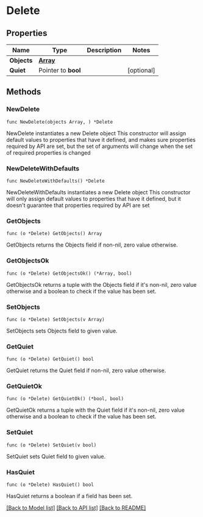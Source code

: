 # Delete

## Properties

Name | Type | Description | Notes
------------ | ------------- | ------------- | -------------
**Objects** | [**Array**](array.md) |  | 
**Quiet** | Pointer to **bool** |  | [optional] 

## Methods

### NewDelete

`func NewDelete(objects Array, ) *Delete`

NewDelete instantiates a new Delete object
This constructor will assign default values to properties that have it defined,
and makes sure properties required by API are set, but the set of arguments
will change when the set of required properties is changed

### NewDeleteWithDefaults

`func NewDeleteWithDefaults() *Delete`

NewDeleteWithDefaults instantiates a new Delete object
This constructor will only assign default values to properties that have it defined,
but it doesn't guarantee that properties required by API are set

### GetObjects

`func (o *Delete) GetObjects() Array`

GetObjects returns the Objects field if non-nil, zero value otherwise.

### GetObjectsOk

`func (o *Delete) GetObjectsOk() (*Array, bool)`

GetObjectsOk returns a tuple with the Objects field if it's non-nil, zero value otherwise
and a boolean to check if the value has been set.

### SetObjects

`func (o *Delete) SetObjects(v Array)`

SetObjects sets Objects field to given value.


### GetQuiet

`func (o *Delete) GetQuiet() bool`

GetQuiet returns the Quiet field if non-nil, zero value otherwise.

### GetQuietOk

`func (o *Delete) GetQuietOk() (*bool, bool)`

GetQuietOk returns a tuple with the Quiet field if it's non-nil, zero value otherwise
and a boolean to check if the value has been set.

### SetQuiet

`func (o *Delete) SetQuiet(v bool)`

SetQuiet sets Quiet field to given value.

### HasQuiet

`func (o *Delete) HasQuiet() bool`

HasQuiet returns a boolean if a field has been set.


[[Back to Model list]](../README.md#documentation-for-models) [[Back to API list]](../README.md#documentation-for-api-endpoints) [[Back to README]](../README.md)


